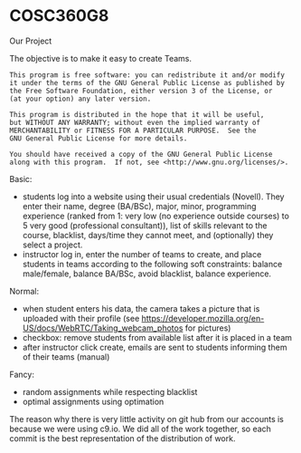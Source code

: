 COSC360G8
=========

Our Project

The objective is to make it easy to create Teams.

	
	This program is free software: you can redistribute it and/or modify
    it under the terms of the GNU General Public License as published by
    the Free Software Foundation, either version 3 of the License, or
    (at your option) any later version.

    This program is distributed in the hope that it will be useful,
    but WITHOUT ANY WARRANTY; without even the implied warranty of
    MERCHANTABILITY or FITNESS FOR A PARTICULAR PURPOSE.  See the
    GNU General Public License for more details.

    You should have received a copy of the GNU General Public License
    along with this program.  If not, see <http://www.gnu.org/licenses/>.

Basic:
- students log into a website using their usual credentials (Novell). They enter their name, degree (BA/BSc), major, minor, programming experience (ranked from 1: very low (no experience outside courses) to 5 very good (professional consultant)), list of skills relevant to the course, blacklist, days/time they cannot meet, and (optionally) they select a project.
- instructor log in, enter the number of teams to create, and place students in teams according to the following soft constraints: balance male/female, balance BA/BSc, avoid blacklist, balance experience.

Normal:
- when student enters his data, the camera takes a picture that is uploaded with their profile (see https://developer.mozilla.org/en-US/docs/WebRTC/Taking_webcam_photos for pictures)
- checkbox: remove students from available list after it is placed in a team
- after instructor click create, emails are sent to students informing them of their teams (manual)

Fancy:
- random assignments while respecting blacklist
- optimal assignments using optimation

The reason why there is very little activity on git hub from our accounts is because we were using c9.io. 
We did all of the work together, so each commit is the best representation of the distribution of work. 
